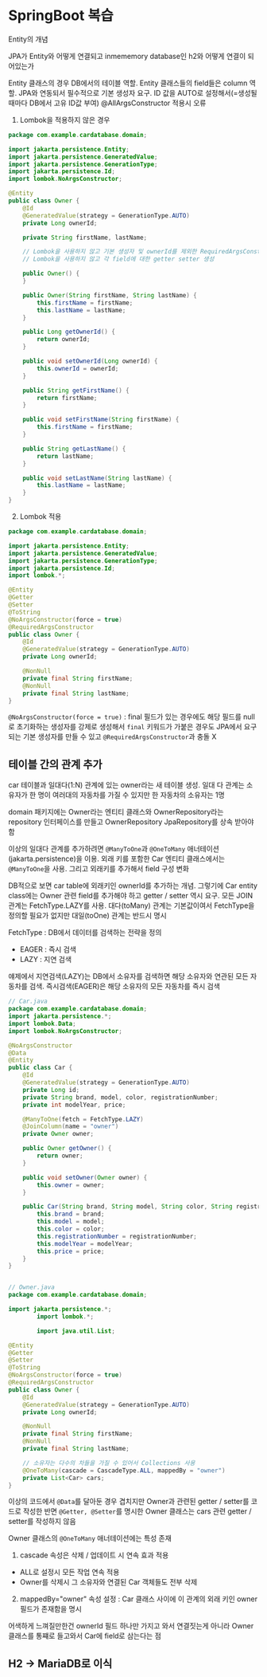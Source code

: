 # SpringBoot 복습
Entity의 개념

JPA가 Entity와 어떻게 연결되고 inmememory database인 h2와 어떻게 연결이 되어있는가

Entity 클래스의 경우 DB에서의 테이블 역할. Entity 클래스들의 field들은 column 역할. JPA와 연동되서 필수적으로 기본 생성자 요구. ID 값을 AUTO로 설정해서(=생성될때마다 DB에서 고유 ID값 부여) @AllArgsConstructor 적용시 오류

1. Lombok을 적용하지 않은 경우
```java
package com.example.cardatabase.domain;

import jakarta.persistence.Entity;
import jakarta.persistence.GeneratedValue;
import jakarta.persistence.GenerationType;
import jakarta.persistence.Id;
import lombok.NoArgsConstructor;

@Entity
public class Owner {
    @Id
    @GeneratedValue(strategy = GenerationType.AUTO)
    private Long ownerId;

    private String firstName, lastName;

    // Lombok을 사용하지 않고 기본 생성자 및 ownerId를 제외한 RequiredArgsConstructor를 생성
    // Lombok을 사용하지 않고 각 field에 대한 getter setter 생성

    public Owner() {
    }

    public Owner(String firstName, String lastName) {
        this.firstName = firstName;
        this.lastName = lastName;
    }

    public Long getOwnerId() {
        return ownerId;
    }

    public void setOwnerId(Long ownerId) {
        this.ownerId = ownerId;
    }

    public String getFirstName() {
        return firstName;
    }

    public void setFirstName(String firstName) {
        this.firstName = firstName;
    }

    public String getLastName() {
        return lastName;
    }

    public void setLastName(String lastName) {
        this.lastName = lastName;
    }
}
```

2. Lombok 적용
```java
package com.example.cardatabase.domain;

import jakarta.persistence.Entity;
import jakarta.persistence.GeneratedValue;
import jakarta.persistence.GenerationType;
import jakarta.persistence.Id;
import lombok.*;

@Entity
@Getter
@Setter
@ToString
@NoArgsConstructor(force = true)
@RequiredArgsConstructor
public class Owner {
    @Id
    @GeneratedValue(strategy = GenerationType.AUTO)
    private Long ownerId;

    @NonNull
    private final String firstName;
    @NonNull
    private final String lastName;
}
```
`@NoArgsConstructor(force = true)` : final 필드가 있는 경우에도 해당 필드를 null로 초기화하는 생성자를 강제로 생성해서 `final` 키워드가 가붙은 경우도 JPA에서 요구되는 기본 생성자를 만들 수 있고 `@RequiredArgsConstructor`과 충돌 X

## 테이블 간의 관계 추가
car 테이블과 일대다(1:N) 관계에 있는 owner라는 새 테이블 생성. 일대 다 관계는 소유자가 한 명이 여러대의 자동차를 가질 수 있지만 한 자동차의 소유자는 1명

domain 패키지에는 Owner라는 엔티티 클래스와 OwnerRepository라는 repository 인터페이스를 만들고 OwnerRepository JpaRepository를 상속 받아야 함

이상의 일대다 관계를 추가하려면 `@ManyToOne`과 `@OneToMany` 애너테이션(jakarta.persistence)을 이용. 외래 키를 포함한 Car 엔티티 클래스에서는 `@ManyToOne`을 사용. 그리고 외래키를 추가해서 field 구성 변화

DB적으로 보면 car table에 외래키인 ownerId를 추가하는 개념. 그렇기에 Car entity class에는 Owner 관련 field를 추가해야 하고 getter / setter 역시 요구. 모든 JOIN 관계는 FetchType.LAZY를 사용. 대다(toMany) 관계는 기본값이여서 FetchType을 정의할 필요가 없지만 대일(toOne) 관계는 반드시 명시

FetchType : DB에서 데이터를 검색하는 전략을 정의
- EAGER : 즉시 검색
- LAZY : 지연 검색

얘제에서 지연검색(LAZY)는 DB에서 소유자를 검색하면 해당 소유자와 연관된 모든 자동차를 검색. 즉시검색(EAGER)은 해당 소유자의 모든 자동차를 즉시 검색

```java
// Car.java
package com.example.cardatabase.domain;
import jakarta.persistence.*;
import lombok.Data;
import lombok.NoArgsConstructor;

@NoArgsConstructor
@Data
@Entity
public class Car {
    @Id
    @GeneratedValue(strategy = GenerationType.AUTO)
    private Long id;
    private String brand, model, color, registrationNumber;
    private int modelYear, price;

    @ManyToOne(fetch = FetchType.LAZY)
    @JoinColumn(name = "owner")
    private Owner owner;

    public Owner getOwner() {
        return owner;
    }

    public void setOwner(Owner owner) {
        this.owner = owner;
    }

    public Car(String brand, String model, String color, String registrationNumber, int modelYear, int price) {
        this.brand = brand;
        this.model = model;
        this.color = color;
        this.registrationNumber = registrationNumber;
        this.modelYear = modelYear;
        this.price = price;
    }
}


// Owner.java
package com.example.cardatabase.domain;

import jakarta.persistence.*;
        import lombok.*;

        import java.util.List;

@Entity
@Getter
@Setter
@ToString
@NoArgsConstructor(force = true)
@RequiredArgsConstructor
public class Owner {
    @Id
    @GeneratedValue(strategy = GenerationType.AUTO)
    private Long ownerId;

    @NonNull
    private final String firstName;
    @NonNull
    private final String lastName;

    // 소유자는 다수의 차들을 가질 수 있어서 Collections 사용
    @OneToMany(cascade = CascadeType.ALL, mappedBy = "owner")
    private List<Car> cars;
}
```
이상의 코드에서 `@Data`를 달아둔 경우 겹치지만 Owner과 관련된 getter / setter를 코드로 작성한 반면 `@Getter, @Setter`를 명시한 Owner 클래스는 cars 관련 getter / setter를 작성하지 않음

Owner 클래스의 `@OneToMany` 애너테이션에는 특성 존재
1. cascade 속성은 삭제 / 업데이트 시 연속 효과 적용
- ALL로 설정시 모든 작업 연속 적용
- Owner를 삭제시 그 소유자와 연결된 Car 객체들도 전부 삭제
2. mappedBy="owner" 속성 설정 : Car 클래스 사이에 이 관계의 외래 키인 owner 필드가 존재함을 명시

어색하게 느껴질만한건 ownerId 필드 하나만 가지고 와서 연결짓는게 아니라 Owner 클래스를 통쨰로 들고와서 Car에 field로 삼는다는 점

## H2 -> MariaDB로 이식
